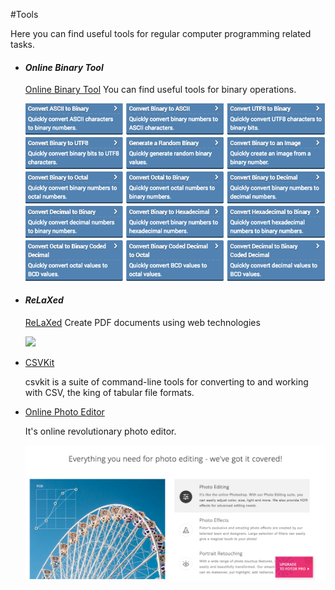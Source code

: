 #Tools

Here you can find useful tools for regular computer programming related tasks.

- #### ***Online Binary Tool***

  [Online Binary Tool](https://onlinebinarytools.com/)  You can find useful tools for binary operations.

  ![image-20180504124334309](./OnlineBinaryTools.png)

- #### ***ReLaXed***

  [ReLaXed](https://github.com/RelaxedJS/ReLaXed) Create PDF documents using web technologies

  ![](https://raw.githubusercontent.com/RelaxedJS/ReLaXed/master/docs/relaxed_stack.png)

- [CSVKit](https://csvkit.readthedocs.io/en/1.0.3/?utm_campaign=CodeTengu&utm_medium=email&utm_source=CodeTengu_124)

  csvkit is a suite of command-line tools for converting to and working with CSV, the king of tabular file formats.

- [Online Photo Editor](https://www.fotor.com/)

  It's online revolutionary photo editor.

  ![image-20180504124334309](./FortoPhotoEditor.png)

